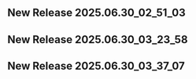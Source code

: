 ## New Release 2025.06.30_02_51_03
## New Release 2025.06.30_03_23_58
## New Release 2025.06.30_03_37_07
